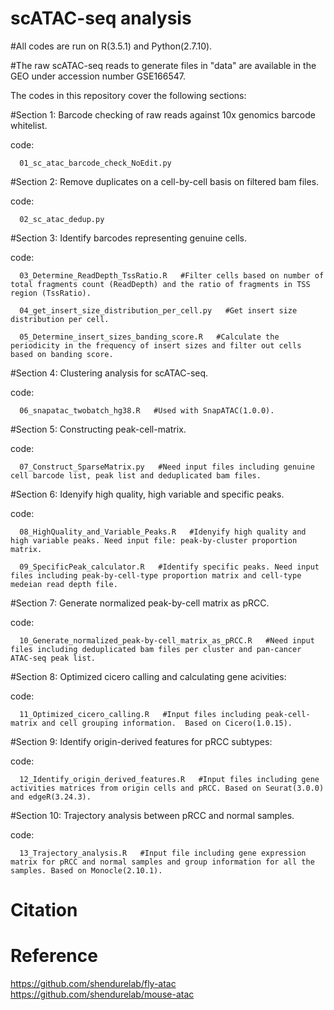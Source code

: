 # scATAC-seq analysis

#All codes are run on R(3.5.1) and Python(2.7.10).

#The raw scATAC-seq reads to generate files in "data" are available in the GEO under accession number GSE166547.

The codes in this repository cover the following sections:

#Section 1: Barcode checking of raw reads against 10x genomics barcode whitelist.

code: 

      01_sc_atac_barcode_check_NoEdit.py


#Section 2: Remove duplicates on a cell-by-cell basis on filtered bam files.

code: 

      02_sc_atac_dedup.py


#Section 3: Identify barcodes representing genuine cells.

code: 
      
      03_Determine_ReadDepth_TssRatio.R   #Filter cells based on number of total fragments count (ReadDepth) and the ratio of fragments in TSS region (TssRatio).
      
      04_get_insert_size_distribution_per_cell.py   #Get insert size distribution per cell.
      
      05_Determine_insert_sizes_banding_score.R   #Calculate the periodicity in the frequency of insert sizes and filter out cells based on banding score.
      
      
#Section 4: Clustering analysis for scATAC-seq.

code: 

      06_snapatac_twobatch_hg38.R   #Used with SnapATAC(1.0.0).


#Section 5: Constructing peak-cell-matrix.

code: 

      07_Construct_SparseMatrix.py   #Need input files including genuine cell barcode list, peak list and deduplicated bam files.


#Section 6: Idenyify high quality, high variable and specific peaks.

code: 

      08_HighQuality_and_Variable_Peaks.R   #Idenyify high quality and high variable peaks. Need input file: peak-by-cluster proportion matrix.
      
      09_SpecificPeak_calculator.R   #Identify specific peaks. Need input files including peak-by-cell-type proportion matrix and cell-type medeian read depth file.
      
      
#Section 7: Generate normalized peak-by-cell matrix as pRCC.

code: 

      10_Generate_normalized_peak-by-cell_matrix_as_pRCC.R   #Need input files including deduplicated bam files per cluster and pan-cancer ATAC-seq peak list.


#Section 8: Optimized cicero calling and calculating gene acivities: 

code: 

      11_Optimized_cicero_calling.R   #Input files including peak-cell-matrix and cell grouping information.  Based on Cicero(1.0.15).
      

#Section 9: Identify origin-derived features for pRCC subtypes: 

code:

      12_Identify_origin_derived_features.R   #Input files including gene activities matrices from origin cells and pRCC. Based on Seurat(3.0.0) and edgeR(3.24.3).
     
     
#Section 10: Trajectory analysis between pRCC and normal samples.

code:

      13_Trajectory_analysis.R   #Input file including gene expression matrix for pRCC and normal samples and group information for all the samples. Based on Monocle(2.10.1).
      

# Citation

# Reference
https://github.com/shendurelab/fly-atac
https://github.com/shendurelab/mouse-atac

